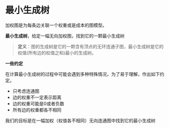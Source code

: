 # 最小生成树

加权图是为每条边关联一个权重或是成本的图模型。

**最小生成树**，给定一幅无向加权图，找到它的一颗最小生成树

> **定义**：图的生成树是它的一颗含有顶点的无环连通子图，最小生成树是它的权值(所有边的权值之和)最小的生成树。

**一些约定**

在计算最小生成树的过程中可能会遇到多种特殊情况，为了易于理解，作出如下约定。

- 只考虑连通图
- 边的权重不一定表示距离
- 边的权重可能是0或者负数
- 所有边的权重都各不相同

我们的目标是在一幅加权（权值各不相同）无向连通图中找到它的最小生成树